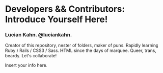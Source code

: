 <h1>Developers && Contributors: Introduce Yourself Here!</h1>

<h3>Lucian Kahn. @luciankahn.</h3>
<p>
Creator of this repository, nester of folders, maker of puns. Rapidly learning Ruby / Rails / CSS3 / Sass. HTML since the days of marquee. Queer, trans, beardy. Let's collaborate! 
</p>

<p>
Insert your info here.
</p>